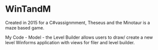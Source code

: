 # WinTandM
Created in 2015 for a C#vassignmment, Theseus and the Minotaur is a maze based game.

My Code - Model - the Level Builder allows users to draw/ create a new level 
Winforms application with views for filer and level builder.

